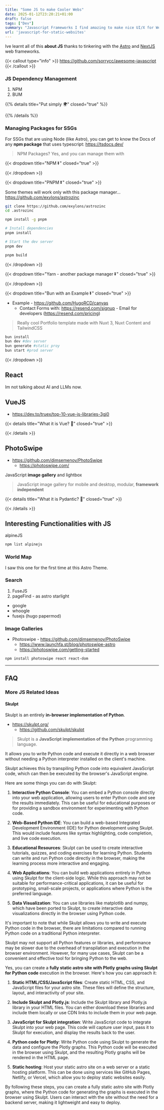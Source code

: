 ```yaml
---
title: "Some JS to make Cooler Webs"
date: 2025-01-12T23:20:21+01:00
draft: false
tags: ["Dev"]
summary: "Javascript Frameworks I find amazing to make nice UI/X for Websites"
url: 'javascript-for-static-websites'
---
```


Ive learnt all of this **about JS** thanks to tinkering with the [Astro](https://jalcocert.github.io/JAlcocerT/create-your-website/#what-ive-learnt-about-astro) and [NextJS](https://fossengineer.com/nextjs-ssg/) web frameworks.



{{< callout type="info" >}}
https://github.com/sorrycc/awesome-javascript
{{< /callout >}}


### JS Dependency Management

1. NPM
2. BUM

{{% details title="Put simply 🌍" closed="true" %}}

{{% /details %}}

### Managing Packages for SSGs

For SSGs that are using Node (like Astro), you can get to know the Docs of any **npm package** that uses typescript: <https://tsdocs.dev/>

> NPM Packages? Yes, and you can manage them with

{{< dropdown title="NPM ⏬" closed="true" >}}


{{< /dropdown >}}


{{< dropdown title="PNPM ⏬" closed="true" >}}

Some themes will work only with this package manager...
https://github.com/exylons/astrozinc

```sh
git clone https://github.com/exylons/astrozinc
cd .astrozinc

npm install -g pnpm

# Install dependencies
pnpm install

# Start the dev server
pnpm dev

pnpm build 
```

{{< /dropdown >}}

{{< dropdown title="Yarn - another package manager ⏬" closed="true" >}}


{{< /dropdown >}}


{{< dropdown title="Bun with an Example ⏬" closed="true" >}}

* Example - https://github.com/HugoRCD/canvas
	* Contact Forms with: https://resend.com/signup - Email for developers (https://resend.com/pricing)

> Really cool Portfolio template made with Nuxt 3, Nuxt Content and TailwindCSS

```sh
bun install
bun dev #dev server
bun generate #static proy
bun start #prod server
```

{{< /dropdown >}}

## React

Im not talking about AI and LLMs now.

## VueJS

* https://dev.to/truex/top-10-vue-js-libraries-3gj0

{{< details title="What it is Vue? 📌" closed="true" >}}

{{< /details >}}

## PhotoSwipe


* https://github.com/dimsemenov/PhotoSwipe
  * https://photoswipe.com/

JavaScript **image gallery** and lightbox


> JavaScript image gallery for mobile and desktop, modular, **framework independent**


{{< details title="What it is Pydantic? 📌" closed="true" >}}

{{< /details >}}

## Interesting Functionalities with JS

alpineJS

```sh
npm list alpinejs
```

### World Map

I saw this one for the first time at this Astro Theme.

### Search

1. FuseJS
2. pageFind - as astro starlight

* google
* whoogle
* fusejs (hugo papermod)

### Image Galleries



* Photoswipe - https://github.com/dimsemenov/PhotoSwipe
  * https://www.launchfa.st/blog/photoswipe-astro
  * https://photoswipe.com/getting-started

```sh
npm install photoswipe react react-dom
```

---

## FAQ

### More JS Related Ideas


#### Skulpt

Skulpt is an entirely **in-browser implementation of Python**.


* <https://skulpt.org/>
    * <https://github.com/skulpt/skulpt>

> Skulpt is a **JavaScript implementation of the Python** programming language.

It allows you to write Python code and execute it directly in a web browser without needing a Python interpreter installed on the client's machine.

Skulpt achieves this by transpiling Python code into equivalent JavaScript code, which can then be executed by the browser's JavaScript engine.

Here are some things you can do with Skulpt:

1. **Interactive Python Console**: You can embed a Python console directly into your web application, allowing users to enter Python code and see the results immediately. This can be useful for educational purposes or for providing a sandbox environment for experimenting with Python code.

2. **Web-Based Python IDE**: You can build a web-based Integrated Development Environment (IDE) for Python development using Skulpt. This would include features like syntax highlighting, code completion, and live code execution.

3. **Educational Resources**: Skulpt can be used to create interactive tutorials, quizzes, and coding exercises for learning Python. Students can write and run Python code directly in the browser, making the learning process more interactive and engaging.

4. **Web Applications**: You can build web applications entirely in Python using Skulpt for the client-side logic. While this approach may not be suitable for performance-critical applications, it can be useful for prototyping, small-scale projects, or applications where Python is the preferred language.

5. **Data Visualization**: You can use libraries like matplotlib and numpy, which have been ported to Skulpt, to create interactive data visualizations directly in the browser using Python code.

It's important to note that while Skulpt allows you to write and execute Python code in the browser, there are limitations compared to running Python code on a traditional Python interpreter.

Skulpt may not support all Python features or libraries, and performance may be slower due to the overhead of transpilation and execution in the browser environment. However, for many use cases, Skulpt can be a convenient and effective tool for bringing Python to the web.


Yes, you can create a **fully static astro site with Plotly graphs using Skulpt for Python code** execution in the browser. Here's how you can approach it:

1. **Static HTML/CSS/JavaScript files**: Create static HTML, CSS, and JavaScript files for your astro site. These files will define the structure, layout, and interactivity of your site.

2. **Include Skulpt and Plotly.js**: Include the Skulpt library and Plotly.js library in your HTML files. You can either download these libraries and include them locally or use CDN links to include them in your web page.

3. **JavaScript for Skulpt integration**: Write JavaScript code to integrate Skulpt into your web page. This code will capture user input, pass it to Skulpt for execution, and display the results back to the user.

4. **Python code for Plotly**: Write Python code using Skulpt to generate the data and configure the Plotly graphs. This Python code will be executed in the browser using Skulpt, and the resulting Plotly graphs will be rendered in the HTML page.

5. **Static hosting**: Host your static astro site on a web server or a static hosting platform. This can be done using services like GitHub Pages, Netlify, or Vercel, which allow you to deploy static websites easily.

By following these steps, you can create a fully static astro site with Plotly graphs, where the Python code for generating the graphs is executed in the browser using Skulpt. Users can interact with the site without the need for a backend server, making it lightweight and easy to deploy.